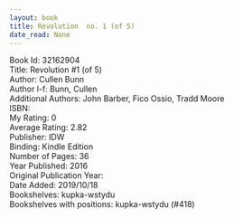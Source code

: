 ```yaml
---
layout: book
title: Revolution  no. 1 (of 5)
date_read: None
---
```


Book Id: 32162904<br />
Title: Revolution #1 (of 5)<br />
Author: Cullen Bunn<br />
Author l-f: Bunn, Cullen<br />
Additional Authors: John Barber, Fico Ossio, Tradd Moore<br />
ISBN: <br />
My Rating: 0<br />
Average Rating: 2.82<br />
Publisher: IDW<br />
Binding: Kindle Edition<br />
Number of Pages: 36<br />
Year Published: 2016<br />
Original Publication Year: <br />
Date Added: 2019/10/18<br />
Bookshelves: kupka-wstydu<br />
Bookshelves with positions: kupka-wstydu (#418)<br />

